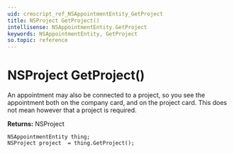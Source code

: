 ```yaml
---
uid: crmscript_ref_NSAppointmentEntity_GetProject
title: NSProject GetProject()
intellisense: NSAppointmentEntity.GetProject
keywords: NSAppointmentEntity, GetProject
so.topic: reference
---
```


# NSProject GetProject()

An appointment may also be connected to a project, so you see the appointment both on the company card, and on the project card. This does not mean however that a project is required.

**Returns:** NSProject

```crmscript
NSAppointmentEntity thing;
NSProject project  = thing.GetProject();
```


